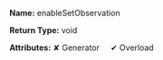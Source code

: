 **Name:** enableSetObservation

**Return Type:** void

**Attributes:** ✘ Generator&nbsp;&nbsp;&nbsp;&nbsp;&nbsp;✔ Overload

